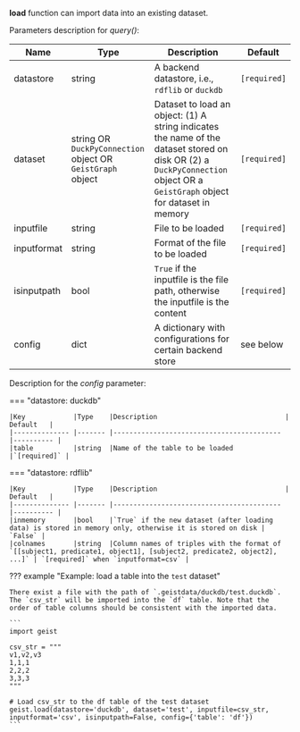 **load** function can import data into an existing dataset.

Parameters description for *query()*:

|Name           |Type    |Description                                | Default   |
|-------------- |------- |------------------------------------------ |---------- |
|datastore      |string  |A backend datastore, i.e., `rdflib` or `duckdb`|`[required]` |
|dataset        |string OR `DuckPyConnection` object OR `GeistGraph` object |Dataset to load an object: (1) A string indicates the name of the dataset stored on disk OR (2) a `DuckPyConnection` object OR a `GeistGraph` object for dataset in memory |`[required]` |
|inputfile      |string  |File to be loaded                          |`[required]` |
|inputformat    |string  |Format of the file to be loaded            |`[required]` |
|isinputpath    |bool    |`True` if the inputfile is the file path, otherwise the inputfile is the content |`[required]` |
|config         |dict    |A dictionary with configurations for certain backend store | see below |

Description for the *config* parameter:

=== "datastore: duckdb"

    |Key            |Type    |Description                                | Default   |
    |-------------- |------- |------------------------------------------ |---------- |
    |table          |string  |Name of the table to be loaded             |`[required]` |

=== "datastore: rdflib"
    
    |Key            |Type    |Description                                | Default   |
    |-------------- |------- |------------------------------------------ |---------- |
    |inmemory       |bool    |`True` if the new dataset (after loading data) is stored in memory only, otherwise it is stored on disk | `False` |
    |colnames       |string  |Column names of triples with the format of `[[subject1, predicate1, object1], [subject2, predicate2, object2], ...]` | `[required]` when `inputformat=csv` |

??? example "Example: load a table into the `test` dataset"

    There exist a file with the path of `.geistdata/duckdb/test.duckdb`. The `csv_str` will be imported into the `df` table. Note that the order of table columns should be consistent with the imported data.

    ```
    import geist

    csv_str = """
    v1,v2,v3
    1,1,1
    2,2,2
    3,3,3
    """

    # Load csv_str to the df table of the test dataset
    geist.load(datastore='duckdb', dataset='test', inputfile=csv_str, inputformat='csv', isinputpath=False, config={'table': 'df'})
    ```